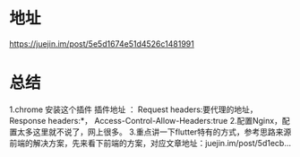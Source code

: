 # 地址
https://juejin.im/post/5e5d1674e51d4526c1481991

# 总结
1.chrome 安装这个插件 插件地址 ：
Request headers:要代理的地址，
Response headers:*，
Access-Control-Allow-Headers:true
2.配置Nginx，配置太多这里就不说了，网上很多。
3.重点讲一下flutter特有的方式，参考思路来源前端的解决方案，先来看下前端的方案，对应文章地址：juejin.im/post/5d1ecb…